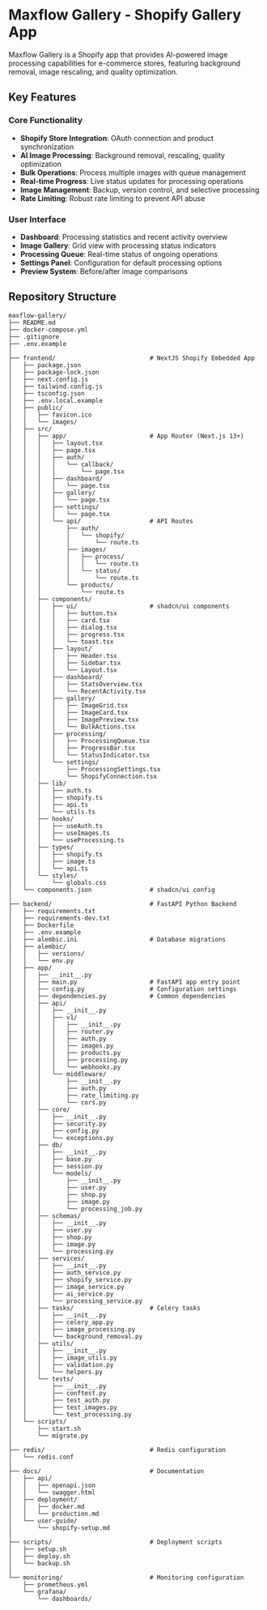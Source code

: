 # Maxflow Gallery - Shopify Gallery App

Maxflow Gallery is a Shopify app that provides AI-powered image processing capabilities for e-commerce stores, featuring background removal, image rescaling, and quality optimization.

## Key Features

### Core Functionality
- **Shopify Store Integration**: OAuth connection and product synchronization
- **AI Image Processing**: Background removal, rescaling, quality optimization
- **Bulk Operations**: Process multiple images with queue management
- **Real-time Progress**: Live status updates for processing operations
- **Image Management**: Backup, version control, and selective processing
- **Rate Limiting**: Robust rate limiting to prevent API abuse

### User Interface
- **Dashboard**: Processing statistics and recent activity overview
- **Image Gallery**: Grid view with processing status indicators
- **Processing Queue**: Real-time status of ongoing operations
- **Settings Panel**: Configuration for default processing options
- **Preview System**: Before/after image comparisons

## Repository Structure

```
maxflow-gallery/
├── README.md
├── docker-compose.yml
├── .gitignore
├── .env.example
│
├── frontend/                          # NextJS Shopify Embedded App
│   ├── package.json
│   ├── package-lock.json
│   ├── next.config.js
│   ├── tailwind.config.js
│   ├── tsconfig.json
│   ├── .env.local.example
│   ├── public/
│   │   ├── favicon.ico
│   │   └── images/
│   ├── src/
│   │   ├── app/                       # App Router (Next.js 13+)
│   │   │   ├── layout.tsx
│   │   │   ├── page.tsx
│   │   │   ├── auth/
│   │   │   │   └── callback/
│   │   │   │       └── page.tsx
│   │   │   ├── dashboard/
│   │   │   │   └── page.tsx
│   │   │   ├── gallery/
│   │   │   │   └── page.tsx
│   │   │   ├── settings/
│   │   │   │   └── page.tsx
│   │   │   └── api/                   # API Routes
│   │   │       ├── auth/
│   │   │       │   └── shopify/
│   │   │       │       └── route.ts
│   │   │       ├── images/
│   │   │       │   ├── process/
│   │   │       │   │   └── route.ts
│   │   │       │   └── status/
│   │   │       │       └── route.ts
│   │   │       └── products/
│   │   │           └── route.ts
│   │   ├── components/
│   │   │   ├── ui/                    # shadcn/ui components
│   │   │   │   ├── button.tsx
│   │   │   │   ├── card.tsx
│   │   │   │   ├── dialog.tsx
│   │   │   │   ├── progress.tsx
│   │   │   │   └── toast.tsx
│   │   │   ├── layout/
│   │   │   │   ├── Header.tsx
│   │   │   │   ├── Sidebar.tsx
│   │   │   │   └── Layout.tsx
│   │   │   ├── dashboard/
│   │   │   │   ├── StatsOverview.tsx
│   │   │   │   └── RecentActivity.tsx
│   │   │   ├── gallery/
│   │   │   │   ├── ImageGrid.tsx
│   │   │   │   ├── ImageCard.tsx
│   │   │   │   ├── ImagePreview.tsx
│   │   │   │   └── BulkActions.tsx
│   │   │   ├── processing/
│   │   │   │   ├── ProcessingQueue.tsx
│   │   │   │   ├── ProgressBar.tsx
│   │   │   │   └── StatusIndicator.tsx
│   │   │   └── settings/
│   │   │       ├── ProcessingSettings.tsx
│   │   │       └── ShopifyConnection.tsx
│   │   ├── lib/
│   │   │   ├── auth.ts
│   │   │   ├── shopify.ts
│   │   │   ├── api.ts
│   │   │   └── utils.ts
│   │   ├── hooks/
│   │   │   ├── useAuth.ts
│   │   │   ├── useImages.ts
│   │   │   └── useProcessing.ts
│   │   ├── types/
│   │   │   ├── shopify.ts
│   │   │   ├── image.ts
│   │   │   └── api.ts
│   │   └── styles/
│   │       └── globals.css
│   └── components.json                # shadcn/ui config
│
├── backend/                           # FastAPI Python Backend
│   ├── requirements.txt
│   ├── requirements-dev.txt
│   ├── Dockerfile
│   ├── .env.example
│   ├── alembic.ini                    # Database migrations
│   ├── alembic/
│   │   ├── versions/
│   │   └── env.py
│   ├── app/
│   │   ├── __init__.py
│   │   ├── main.py                    # FastAPI app entry point
│   │   ├── config.py                  # Configuration settings
│   │   ├── dependencies.py            # Common dependencies
│   │   ├── api/
│   │   │   ├── __init__.py
│   │   │   ├── v1/
│   │   │   │   ├── __init__.py
│   │   │   │   ├── router.py
│   │   │   │   ├── auth.py
│   │   │   │   ├── images.py
│   │   │   │   ├── products.py
│   │   │   │   ├── processing.py
│   │   │   │   └── webhooks.py
│   │   │   └── middleware/
│   │   │       ├── __init__.py
│   │   │       ├── auth.py
│   │   │       ├── rate_limiting.py
│   │   │       └── cors.py
│   │   ├── core/
│   │   │   ├── __init__.py
│   │   │   ├── security.py
│   │   │   ├── config.py
│   │   │   └── exceptions.py
│   │   ├── db/
│   │   │   ├── __init__.py
│   │   │   ├── base.py
│   │   │   ├── session.py
│   │   │   └── models/
│   │   │       ├── __init__.py
│   │   │       ├── user.py
│   │   │       ├── shop.py
│   │   │       ├── image.py
│   │   │       └── processing_job.py
│   │   ├── schemas/
│   │   │   ├── __init__.py
│   │   │   ├── user.py
│   │   │   ├── shop.py
│   │   │   ├── image.py
│   │   │   └── processing.py
│   │   ├── services/
│   │   │   ├── __init__.py
│   │   │   ├── auth_service.py
│   │   │   ├── shopify_service.py
│   │   │   ├── image_service.py
│   │   │   ├── ai_service.py
│   │   │   └── processing_service.py
│   │   ├── tasks/                     # Celery tasks
│   │   │   ├── __init__.py
│   │   │   ├── celery_app.py
│   │   │   ├── image_processing.py
│   │   │   └── background_removal.py
│   │   ├── utils/
│   │   │   ├── __init__.py
│   │   │   ├── image_utils.py
│   │   │   ├── validation.py
│   │   │   └── helpers.py
│   │   └── tests/
│   │       ├── __init__.py
│   │       ├── conftest.py
│   │       ├── test_auth.py
│   │       ├── test_images.py
│   │       └── test_processing.py
│   └── scripts/
│       ├── start.sh
│       └── migrate.py
│
├── redis/                             # Redis configuration
│   └── redis.conf
│
├── docs/                              # Documentation
│   ├── api/
│   │   ├── openapi.json
│   │   └── swagger.html
│   ├── deployment/
│   │   ├── docker.md
│   │   └── production.md
│   └── user-guide/
│       └── shopify-setup.md
│
├── scripts/                           # Deployment scripts
│   ├── setup.sh
│   ├── deploy.sh
│   └── backup.sh
│
└── monitoring/                        # Monitoring configuration
    ├── prometheus.yml
    └── grafana/
        └── dashboards/
```
